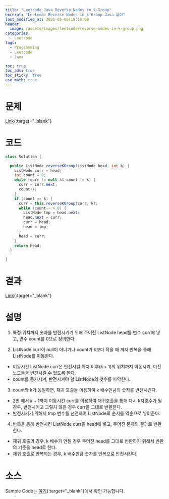 ```yaml
---
title: "Leetcode Java Reverse Nodes in k-Group"
excerpt: "Leetcode Reverse Nodes in k-Group Java 풀이"
last_modified_at: 2021-05-06T18:10:00
header:
  image: /assets/images/leetcode/reverse-nodes-in-k-group.png
categories:
  - Leetcode
tags:
  - Programming
  - Leetcode
  - Java

toc: true
toc_ads: true
toc_sticky: true
use_math: true
---
```

# 문제
[Link](https://leetcode.com/problems/reverse-nodes-in-k-group/){:target="_blank"}

# 코드
```java
class Solution {

  public ListNode reverseKGroup(ListNode head, int k) {
    ListNode curr = head;
    int count = 0;
    while (curr != null && count != k) {
      curr = curr.next;
      count++;
    }
    if (count == k) {
      curr = this.reverseKGroup(curr, k);
      while (count-- > 0) {
        ListNode tmp = head.next;
        head.next = curr;
        curr = head;
        head = tmp;
      }
      head = curr;
    }
    return head;
  }

}
```

# 결과
[Link](https://leetcode.com/submissions/detail/489565583/){:target="_blank"}

# 설명
1. 특정 위치까지 숫자를 반전시키기 위해 주어진 ListNode head를 변수 curr에 넣고, 변수 count를 0으로 정의한다.

2. ListNode curr이 null이 아니거나 count가 k보다 작을 때 까지 반복을 통해 ListNode를 이동한다.
  - 이동시킨 ListNode curr은 반전시킬 위치 이후($k + 1$)의 위치까지 이동시켜, 이전 노드들을 반전시킬 수 있도록 한다.
  - count를 증가시켜, 반전시켜야 할 ListNode의 갯수를 파악한다.

3. count와 k가 동일하면, 재귀 호출을 이용하여 k 배수만큼의 숫자를 반전시킨다.
  - 2번 에서 $k + 1$까지 이동시킨 curr를 이용하여 재귀호출을 통해 다시 k자릿수가 될 경우, 반전시키고 그렇지 않은 경우 curr을 그대로 반환한다.
  - 반전시키기 위해서 tmp 변수를 선언하여 ListNode의 순서를 역순으로 넣어준다.

4. 반복을 통해 반전시킨 ListNode curr을 head에 넣고, 주어진 문제의 결과로 반환한다.
  - 재귀 호출의 경우, k 배수가 안될 경우 주어진 head를 그대로 반환하기 위해서 반환의 기준을 head로 한다.
  - 재귀 호출로 반복되는 경우, k 배수만큼 숫자를 반복으로 반전시킨다.

# 소스
Sample Code는 [여기](https://github.com/GracefulSoul/leetcode/blob/master/src/main/java/gracefulsoul/problems/ReverseNodesInKGroup.java){:target="_blank"}에서 확인 가능합니다.